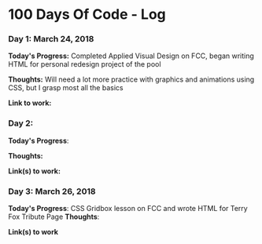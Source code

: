 # 100 Days Of Code - Log

### Day 1: March 24, 2018
<!--##### (delete me or comment me out)-->

**Today's Progress:** Completed Applied Visual Design on FCC, began writing HTML for personal redesign project of the pool

**Thoughts:** Will need a lot more practice with graphics and animations using CSS, but I grasp most all the basics

**Link to work:**

### Day 2:
<!--##### (delete me or comment me out)-->

**Today's Progress**: 

**Thoughts:** 

**Link(s) to work:** 


### Day 3: March 26, 2018

**Today's Progress**: CSS Gridbox lesson on FCC and wrote HTML for Terry Fox Tribute Page
**Thoughts**:

**Link(s) to work**
